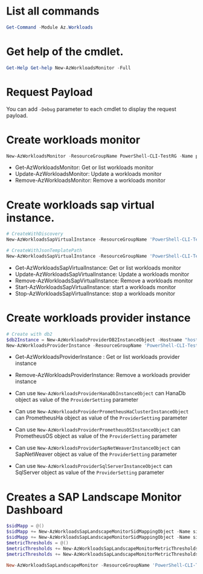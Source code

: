 # List all commands
```powershell
Get-Command -Module Az.Workloads
```

# Get help of the cmdlet.
```powershell
Get-Help Get-help New-AzWorkloadsMonitor -Full
```

# Request Payload

You can add `-Debug` parameter to each cmdlet to display the request payload. 

# Create workloads monitor
```powershell
New-AzWorkloadsMonitor -ResourceGroupName PowerShell-CLI-TestRG -Name powershellmonitor07 -Location eastus2euap -AppLocation eastus -ManagedResourceGroupName powershellmonitor07-mrg -MonitorSubnet "/subscriptions/49d64d54-e966-4c46-a868-1999802b762c/resourceGroups/PowerShell-CLI-TestRG/providers/Microsoft.Network/virtualNetworks/lucas-workloads-vnet/subnets/subnet02" -RoutingPreference 'RouteAll' -ZoneRedundancyPreference Disab
```

+ Get-AzWorkloadsMonitor: Get or list workloads monitor
+ Update-AzWorkloadsMonitor: Update a workloads monitor
+ Remove-AzWorkloadsMonitor: Remove a workloads monitor

# Create workloads sap virtual instance.
```powershell
# CreateWithDiscovery
New-AzWorkloadsSapVirtualInstance -ResourceGroupName 'PowerShell-CLI-TestRG' -Name L02 -Location eastus2 -Environment 'Prod' -SapProduct 'S4HANA' -CentralServerVmId '/subscriptions/49d64d54-e966-4c46-a868-1999802b762c/resourceGroups/DHRUV-SVI-SCALE-TEST-AVSDISCOVERY8.2.202109120216FEB5738-INFRA/providers/Microsoft.Compute/virtualMachines/a12appvm0'

# CreateWithJsonTemplatePath
New-AzWorkloadsSapVirtualInstance -ResourceGroupName 'PowerShell-CLI-TestRG' -Name L02 -JsonTemplatePath .\test\sapVirtualInstalceJsonTemplate.json
```


+ Get-AzWorkloadsSapVirtualInstance: Get or list workloads monitor
+ Update-AzWorkloadsSapVirtualInstance: Update a workloads monitor
+ Remove-AzWorkloadsSapVirtualInstance: Remove a workloads monitor
+ Start-AzWorkloadsSapVirtualInstance: start a workloads monitor
+ Stop-AzWorkloadsSapVirtualInstance: stop a workloads monitor

# Create workloads provider instance
```powershell
# Create with db2
$db2Instance = New-AzWorkloadsProviderDB2InstanceObject -Hostname "hostname" -Name "dbName" -Username "username" -Password "password" -PasswordUri "uri" -Port "dbPort" -SapSid "SID" -SslCertificateUri "https://storageaccount.blob.core.windows.net/containername/filename" -SslPreference "ServerCertificate"
New-AzWorkloadsProviderInstance -ResourceGroupName 'PowerShell-CLI-TestRG' -MonitorName powershellmonitor07 -Name workloadsPI -ProviderSetting $db2Instance
```

+ Get-AzWorkloadsProviderInstance : Get or list workloads provider instance
+ Remove-AzWorkloadsProviderInstance: Remove a workloads provider instance

+ Can use `New-AzWorkloadsProviderHanaDbInstanceObject` can HanaDb object as value of the `ProviderSetting` parameter
+ Can use `New-AzWorkloadsProviderPrometheusHaClusterInstanceObject` can PrometheusHa object as value of the `ProviderSetting` parameter
+ Can use `New-AzWorkloadsProviderPrometheusOSInstanceObject` can PrometheusOS object as value of the `ProviderSetting` parameter
+ Can use `New-AzWorkloadsProviderSapNetWeaverInstanceObject` can SapNetWeaver object as value of the `ProviderSetting` parameter
+ Can use `New-AzWorkloadsProviderSqlServerInstanceObject` can SqlServer object as value of the `ProviderSetting` parameter

# Creates a SAP Landscape Monitor Dashboard
```powershell
$sidMapp = @()
$sidMapp += New-AzWorkloadsSapLandscapeMonitorSidMappingObject -Name sidMapp01 -TopSid '01','02'
$sidMapp += New-AzWorkloadsSapLandscapeMonitorSidMappingObject -Name sidMapp02 -TopSid '01','02'
$metricThresholds = @()
$metricThresholds += New-AzWorkloadsSapLandscapeMonitorMetricThresholdsObject -Name 't01' -Green 125  -Red 256 -Yellow 123
$metricThresholds += New-AzWorkloadsSapLandscapeMonitorMetricThresholdsObject -Name 't02' -Green 125  -Red 256 -Yellow 123

New-AzWorkloadsSapLandscapeMonitor -ResourceGroupName 'PowerShell-CLI-TestRG' -MonitorName powershellmonitor07 -GroupingLandscape $sidMapp -GroupingSapApplication $sidMapp -TopMetricsThreshold $metricThresholds
```
